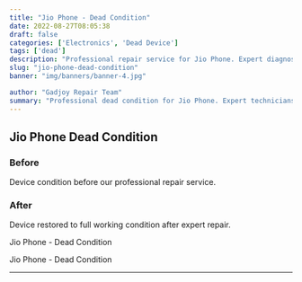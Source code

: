 ```yaml
---
title: "Jio Phone - Dead Condition"
date: 2022-08-27T08:05:38
draft: false
categories: ['Electronics', 'Dead Device']
tags: ['dead']
description: "Professional repair service for Jio Phone. Expert diagnosis and quality repairs in Bangalore."
slug: "jio-phone-dead-condition"
banner: "img/banners/banner-4.jpg"

author: "Gadjoy Repair Team"
summary: "Professional dead condition for Jio Phone. Expert technicians, quality parts, warranty included."
---
```


## Jio Phone Dead Condition

### Before

Device condition before our professional repair service.

### After

Device restored to full working condition after expert repair.

Jio Phone - Dead Condition

Jio Phone - Dead Condition

---